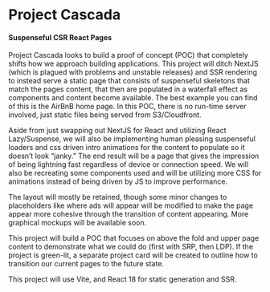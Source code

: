# Project Cascada
#### Suspenseful CSR React Pages

Project Cascada looks to build a proof of concept (POC) that completely shifts how we approach building applications. This project will ditch NextJS (which is plagued with problems and unstable releases) and SSR rendering to instead serve a static page that consists of suspenseful skeletons that match the pages content, that then are populated in a waterfall effect as components and content become available. The best example you can find of this is the AirBnB home page. In this POC, there is no run-time server involved, just static files being served from S3/Cloudfront.

Aside from just swapping out NextJS for React and utilizing React Lazy/Suspense, we will also be implementing human pleasing suspenseful loaders and css driven intro animations for the content to populate so it doesn’t look “janky.” The end result will be a page that gives the impression of being lightning fast regardless of device or connection speed. We will also be recreating some components used and will be utilizing more CSS for animations instead of being driven by JS to improve performance.

The layout will mostly be retained, though some minor changes to placeholders like where ads will appear will be modified to make the page appear more cohesive through the transition of content appearing. More graphical mockups will be available soon.

This project will build a POC that focuses on above the fold and upper page content to demonstrate what we could do (first with SRP, then LDP). If the project is green-lit, a separate project card will be created to outline how to transition our current pages to the future state.

This project will use Vite, and React 18 for static generation and SSR.
